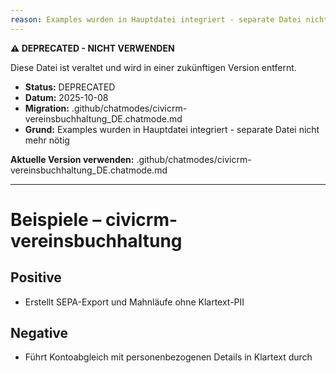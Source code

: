 ```yaml
---
reason: Examples wurden in Hauptdatei integriert - separate Datei nicht mehr nötig
---
```


**⚠️ DEPRECATED - NICHT VERWENDEN**

Diese Datei ist veraltet und wird in einer zukünftigen Version entfernt.

- **Status:** DEPRECATED
- **Datum:** 2025-10-08
- **Migration:** .github/chatmodes/civicrm-vereinsbuchhaltung_DE.chatmode.md
- **Grund:** Examples wurden in Hauptdatei integriert - separate Datei nicht mehr nötig

**Aktuelle Version verwenden:** .github/chatmodes/civicrm-vereinsbuchhaltung_DE.chatmode.md

---

# Beispiele – civicrm-vereinsbuchhaltung

## Positive
- Erstellt SEPA-Export und Mahnläufe ohne Klartext-PII

## Negative
- Führt Kontoabgleich mit personenbezogenen Details in Klartext durch

